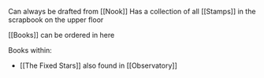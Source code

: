Can always be drafted from [[Nook]]
Has a collection of all [[Stamps]] in the scrapbook on the upper floor

[[Books]] can be ordered in here

Books within:
- [[The Fixed Stars]] also found in [[Observatory]]
